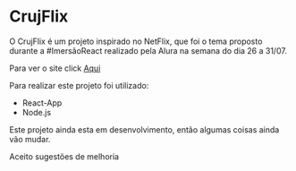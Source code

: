 # CrujFlix

O CrujFlix é um projeto inspirado no NetFlix, que foi o tema proposto durante a #ImersãoReact realizado pela Alura na semana do dia 26 a 31/07.

Para ver o site click <a href="crujflix.vercel.app">Aqui</a>

Para realizar este projeto foi utilizado:

- React-App
- Node.js

Este projeto ainda esta em desenvolvimento, então algumas coisas ainda vão mudar.

Aceito sugestões de melhoria 
